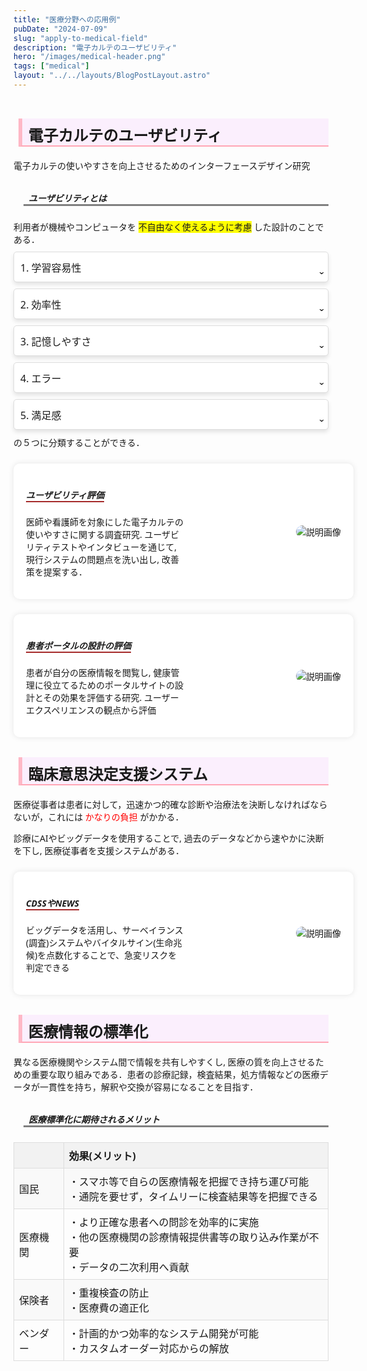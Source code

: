 ```yaml
---
title: "医療分野への応用例"
pubDate: "2024-07-09"
slug: "apply-to-medical-field"
description: "電子カルテのユーザビリティ"
hero: "/images/medical-header.png"
tags: ["medical"]
layout: "../../layouts/BlogPostLayout.astro"
---
```


<!DOCTYPE html>
<html lang="ja">

<head>
  <meta charset="UTF-8">
  <meta name="viewport" content="width=device-width, initial-scale=1">
  <meta name="theme-color" content="#5588CC">
  <!-- タイトルは書き換えること -->
  <title>認知工学研究紹介のページ</title>
  <!-- CSSファイルやJavaScriptファイルを読み込む-->
  <!-- ここから -->
  <link rel="stylesheet" href="./css/takao/style.css">
  <!-- ここまで -->
  <!--ここからCSS---------------------------------->
  <style>
    body {
      display: flex;
      height: 100vh;
      flex-direction: column;
      font-family: system-ui, -apple-system, BlinkMacSystemFont, 'Segoe UI', Roboto, Oxygen, Ubuntu, Cantarell, 'Open Sans', 'Helvetica Neue', sans-serif;
    }
    .content {
      display: flex;
      flex: 1;
    }
    .main {
      flex: 1;
      padding: 20px;
    }
    .sawarabi-mincho-regular {
      font-family: "Sawarabi Mincho", serif;
      font-weight: 400;
      font-style: normal;
    }
    .hospital {
      background-image: url("https://www.tottori-med.jrc.or.jp/trch/wp-content/uploads/2020/06/4023f48dfe10585327bb1d4a9c24f5b1.jpg");
      background-size: cover;
      opacity: 70%;
    }
    h2.medical-record {
      border-left: 6px solid rgba(255, 166, 181, 0.75);
      border-bottom: 2px solid rgb(255, 166, 181);
      padding-left: 0.6rem;
      background-color: rgb(241, 163, 255, 0.15);
      margin-top: 2rem;
      margin-left: 0.5rem;
      font-size: 24px;
      padding-top: 0.5rem;
    }
    .container-1 {
      margin-top: 1.5rem;
      display: flex;
      align-items: center;
      justify-content: space-between;
      background-color: #fff;
      padding: 20px;
      border-radius: 10px;
      box-shadow: 0 0 10px rgba(0, 0, 0, 0.1);
      width: 100%;
      max-width: 1200px;
    }
    .text-1 {
      flex: 1;
    }
    .modal-target {
      flex: 1;
      display: flex;
      justify-content: flex-end;
    }
    .modal-target img {
      max-width: 60%;
      height: auto;
      border-radius: 10px;
    }
    .modal-dialog {
      position: fixed;
      top: 0;
      left: 0;
      right: 0;
      bottom: 0;
      background-color: hsla(0, 100%, 0%, 0.3);
      overflow: hidden;
      user-select: none;
      display: grid;
      place-items: center;
    }
    body:has(.modal-dialog) {
      overflow: hidden;
    }
    .modal-dialog img {
      object-fit: contain;
    }
    h5.bottom-border {
      border-bottom: 3px solid gray;
      margin-left: 1rem;
      padding-left: 0.5rem;
      margin-top: 2rem;
    }
    h2.surgery {
      border-left: 6px solid rgba(255, 166, 181, 0.75);
      border-bottom: 2px solid rgb(255, 166, 181);
      padding-left: 0.6rem;
      background-color: rgb(241, 163, 255, 0.15);
      margin-top: 2rem;
      margin-left: 0.5rem;
      font-size: 24px;
      padding-top: 0.5rem;
    }
    .footer {
      margin-top: 1rem;
      background-color: rgba(171, 167, 172, 0.15);
      text-align: center;
    }
    .hover-text {
      display: none;
      /*初期状態で非表示にする*/
      position: absolute;
      /*親要素に対して絶対配置にする*/
      background-color: rgba(0, 0, 0, 0.5);
      color: white;
      padding: 5px;
      border-radius: 5px;
      z-index: 1;
      top: 5%;
    }
  </style>
  <link href="https://maxcdn.bootstrapcdn.com/bootstrap/4.5.2/css/bootstrap.min.css" rel="stylesheet">
  <script src="https://cdn.jsdelivr.net/npm/vue@2.6.12"></script>
</head>

<body>
  <div class="container">
    <div class="hospital">
    </div>
    <h2 class="medical-record">電子カルテのユーザビリティ</h2>
    <div class="record1">電子カルテの使いやすさを向上させるためのインターフェースデザイン研究</div>
    <p></p>
    <h5 class="bottom-border">
      ユーザビリティとは
    </h5>
    <div class="text">利用者が機械やコンピュータを
      <span style="background-color: yellow;">
        不自由なく使えるように考慮</span>
      した設計のことである．
    </div>
    <style>
      .text {
        margin-top: 1rem;
      }
      .highlight {
        background-color: rgb(255, 255, 0);
        color: red;
      }
  </style>
    <div class="accordion">
      <div class="accordion-header">1. 学習容易性</div>
      <div class="accordion-content">
        <p>使用するシステムが、利用者にとってわかりやすく、今までの経験から推測できて、使用法を学ぶ時間をあまりかけずにすぐ使えるかどうか。利用者が技術を習得するまでの時間は、利用者の労力を消費していることにつながる。</p>
      </div>
    </div>
    <div class="accordion">
      <div class="accordion-header">2. 効率性</div>
      <div class="accordion-content">
        <p>使用方法を一度学習したら、高い生産性が達成され維持できるかどうか。システムの反応時間などにも依存する。</p>
      </div>
    </div>
    <div class="accordion">
      <div class="accordion-header">3. 記憶しやすさ</div>
      <div class="accordion-content">
        <p>まれにしか使用しない利用者にも、使用法をすぐに思い出せるかどうか。もう一度学びなおすことなく、使えるかどうか
          。
        </p>
      </div>
    </div>
    <div class="accordion">
      <div class="accordion-header">4. エラー</div>
      <div class="accordion-content">
        <p>システムそのもののエラーの発生頻度が少なく、致命的なエラーが起きないように設計されているかどうか。もしエラーが発生しても、容易に回復できるかどうか。</p>
      </div>
    </div>
    <div class="accordion">
      <div class="accordion-header">5. 満足感</div>
      <div class="accordion-content">
        <p>利用者が心地よく使用でき、積極的に使用したいと思えるかどうか。</p>
      </div>
    </div>
    <style>
      .accordion {
        background-color: #fff;
        border: 1px solid #ddd;
        border-radius: 5px;
        margin: 10px 0;
        overflow: hidden;
        box-shadow: 0 4px 6px rgba(0, 0, 0, 0.1);
        transition: box-shadow 0.3s ease;
      }
      .accordion:hover {
        box-shadow: 0 6px 8px rgba(0, 0, 0, 0.15);
      }
      .accordion-header {
        cursor: pointer;
        padding: 10px;
        text-align: left;
        font-size: 16px;
        border: none;
        outline: none;
        transition: background-color 0.3s, padding 0.3s;
        display: flex;
        align-items: center;
        justify-content: space-between;
      }
      .accordion-header:hover,
      .accordion-header.active {
        background-color: rgb(255, 100, 255, 0.15);
      }
      .accordion-header::after {
        content: "\032C";
        font-size: 20px;
        transition: transform 0.3s;
      }
      .accordion-header.active::after {
        transform: rotate(540deg);
        /* Rotate to create an 'X' */
      }
      .accordion-content {
        background-color: white;
        max-height: 0;
        overflow: hidden;
        padding: 0 15px;
        transition: max-height 0.3s ease, padding 0.3s ease;
      }
      .accordion-content p {
        margin: 15px 0;
      }
      .accordion-content.show {
        max-height: 200px;
        /* Adjust as needed */
        padding: 15px;
      }
   </style>
    の５つに分類することができる．
    <div class="container-1">
      <div class="text-1">
        <h5><span style="border-bottom: 2px solid brown;">ユーザビリティ評価</span></h5>
        <p>医師や看護師を対象にした電子カルテの使いやすさに関する調査研究. ユーザビリティテストやインタビューを通じて, 現行システムの問題点を洗い出し, 改善策を提案する．
          <br>
        <p class="text-2"></p>
        </p>
      </div>
      <div class="modal-target">
        <img src="https://ferret-one.akamaized.net/images/6193821c0431b1121450550d/original.jpeg?utime=1637057052"
          alt="説明画像">
      </div>
    </div>
    <div class="container-1">
      <div class="text-1">
        <h5><span style="border-bottom: 2px solid brown;">患者ポータルの設計の評価</span></h5>
        <p>患者が自分の医療情報を閲覧し, 健康管理に役立てるためのポータルサイトの設計とその効果を評価する研究. ユーザーエクスペリエンスの観点から評価</p>
      </div>
      <div class="modal-target">
        <img src="https://medibase.cloud/wp-content/uploads/2022/03/image2-3.jpg" alt="説明画像">
      </div>
    </div>
    <h2 class="surgery">臨床意思決定支援システム</h2>
    <div class="text">医療従事者は患者に対して，迅速かつ的確な診断や治療法を決断しなければならないが，これには
      <span style="color: red;">
        かなりの負担</span>
      がかかる．
      <p>診療にAIやビッグデータを使用することで, 過去のデータなどから速やかに決断を下し, 医療従事者を支援システムがある．</p>
    </div>
    <div class="container-1">
      <div class="text-1">
        <h5><span style="border-bottom: 2px solid brown;">CDSSやNEWS</span></h5>
        <p>ビッグデータを活用し、サーベイランス(調査)システムやバイタルサイン(生命兆候)を点数化することで、急変リスクを判定できる</p>
      </div>
      <div class="modal-target">
        <img
          src="https://be-nurse.com/wp-content/uploads/2016/08/%E6%84%8F%E6%80%9D%E6%B1%BA%E5%AE%9A%E6%94%AF%E6%8F%B4%E3%81%A8%E3%81%AF.jpg"
          alt="説明画像">
      </div>
    </div>
    <h2 class="surgery">医療情報の標準化</h2>
    <p>異なる医療機関やシステム間で情報を共有しやすくし, 医療の質を向上させるための重要な取り組みである．患者の診療記録，検査結果，処方情報などの医療データが一貫性を持ち，解釈や交換が容易になることを目指す．</p>
    <style>
      table {
        width: 100%;
        border-collapse: collapse;
        margin-top: 1.5rem;
      }
      th,
      td {
        border: 1px solid #ddd;
        padding: 8px;
        text-align: left;
      }
      th {
        background-color: #F2F2F2;
      }
      tr:nth-child(even) {
        background-color: #F9F9F9;
      }
      tr:hover {
        background-color: #F1F1F1;
      }
    </style>
    </head>
    <body>
      <h5 class="bottom-border">医療標準化に期待されるメリット</h5>
      <table>
        <tr>
          <th></th>
          <th>効果(メリット)</th>
        </tr>
        <tr>
          <td>国民</td>
          <td>・スマホ等で自らの医療情報を把握でき持ち運び可能<br>・通院を要せず，タイムリーに検査結果等を把握できる</td>
        </tr>
        <tr>
          <td>医療機関</td>
          <td>・より正確な患者への問診を効率的に実施<br>
            ・他の医療機関の診療情報提供書等の取り込み作業が不要<br>・データの二次利用へ貢献</td>
        </tr>
        <tr>
          <td>保険者</td>
          <td>・重複検査の防止<br>・医療費の適正化</td>
        </tr>
        <tr>
          <td>ベンダー</td>
          <td>・計画的かつ効率的なシステム開発が可能<br>・カスタムオーダー対応からの解放</td>
        </tr>
      </table>
  </div>
  <script src="https://code.jquery.com/jquery-3.5.1.slim.min.js"></script>
  <script src="https://cdn.jsdelivr.net/npm/@popperjs/core@2.5.4/dist/umd/popper.min.js"></script>
  <script src="https://maxcdn.bootstrapcdn.com/bootstrap/4.5.2/js/bootstrap.min.js"></script>
  <script>
    document.addEventListener('DOMContentLoaded', function () {
      var acc = document.getElementsByClassName("accordion-header");
      for (var i = 0; i < acc.length; i++) {
        acc[i].addEventListener("click", function () {
          this.classList.toggle("active");
          var content = this.nextElementSibling;
          if (content.classList.contains("show")) {
            content.classList.remove("show");
          } else {
            var allContents = document.getElementsByClassName("accordion-content");
            for (var j = 0; j < allContents.length; j++) {
              allContents[j].classList.remove("show");
            }
            content.classList.add("show");
          }
        });
      }
    });
  </script>
</body>

</html>
